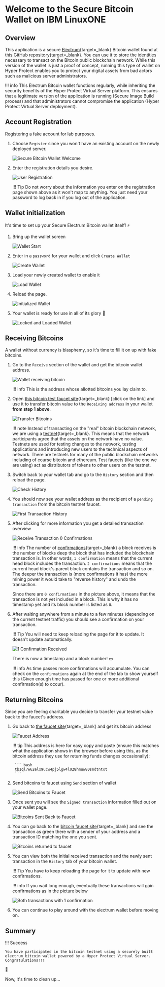 # Welcome to the Secure Bitcoin Wallet on IBM LinuxONE

## Overview

This application is a secure [Electrum](https://electrum.org/#home){target=_blank} Bitcoin wallet found at [this GitHub repository](https://github.com/IBM/secure-bitcoin-wallet){target=_blank}. You can use it to store the identities necessary to transact on the Bitcoin public blockchain network. While this version of the wallet is just a proof of concept, running this type of wallet on Hyper Protect enables you to protect your digital assets from bad actors such as malicious server administrators.

!!! info
    This Electrum Bitcoin wallet functions regularly, while inheriting the security benefits of the Hyper Protect Virtual Server platform. This ensures that a legitimate version of the application is running (Secure Image Build process) and that administrators cannot compromise the application (Hyper Protect Virtual Server deployment).

## Account Registration

Registering a fake account for lab purposes.

1. Choose `Register` since you won't have an existing account on the newly deployed server.

    ![Secure Bitcoin Wallet Welcome](Bitcoin_Wallet_Images/Bitcoin_Wallet_Homepage.png)

2. Enter the registration details you desire.

    ![User Registration](Bitcoin_Wallet_Images/Wallet_register_info.png)

    !!! Tip
        Do not worry about the information you enter on the registration page shown above as it won't map to anything. You just need your password to log back in if you log out of the application.

## Wallet initialization

It's time to set up your Secure Electrum Bitcoin wallet itself! :zap:

1. Bring up the wallet screen

    ![Wallet Start](Bitcoin_Wallet_Images/Click_Wallet_Start.png)

2. Enter in a `password` for your wallet and click `Create Wallet`

    ![Create Wallet](Bitcoin_Wallet_Images/Create_Wallet.png)

3. Load your newly created wallet to enable it

    ![Load Wallet](Bitcoin_Wallet_Images/Load_Wallet.png)

4. Reload the page.

    ![Initialized Wallet](Bitcoin_Wallet_Images/Reload_new_wallet.png)

5. Your wallet is ready for use in all of its glory :angel:

    ![Locked and Loaded Wallet](Bitcoin_Wallet_Images/Loaded_Wallet_Time.png)

## Receiving Bitcoins

A wallet without currency is blasphemy, so it's time to fill it on up with fake bitcoins.

1. Go to the `Receive` section of the wallet and get the bitcoin wallet address.  

    ![Wallet receiving bitcoin](Bitcoin_Wallet_Images/Receiving_bitcoin.png)

    !!! info
        This is the address whose allotted bitcoins you lay claim to.

2. Open [this bitcoin test faucet site](https://bitcoinfaucet.uo1.net/send.php){target=_blank} [click on the link] and use it to transfer bitcoin value to the `Receiving address` in your wallet **from step 1 above**.

    ![Transfer Bitcoins](Bitcoin_Wallet_Images/Send_bitcoins_to_wallet.png)

    !!! note
        Instead of transacting on the "real" bitcoin blockchain network, we are using a [testnet](https://medium.com/myetherwallet/understanding-blockchain-changes-testnets-and-mainnets-c2171a8e835f){target=_blank}. This means that the network participants agree that the assets on the network have no value. Testnets are used for testing changes to the network, testing applications and introducing new users to the technical aspects of network. There are testnets for many of the public blockchain networks including of course bitcoin and ethereum. Test faucets (like the one we are using) act as distributors of tokens to other users on the testnet.

3. Switch back to your wallet tab and go to the `History` section and then reload the page.

    ![Check History](Bitcoin_Wallet_Images/Check_History_Receive_Transaction.png)

4. You should now see your wallet address as the recipient of a `pending transaction` from the bitcoin testnet faucet.

    ![First Transaction History](Bitcoin_Wallet_Images/Transaction_History_no_confirmations.png)

5. After clicking for more information you get a detailed transaction overview

    ![Receive Transaction 0 Confirmations](Bitcoin_Wallet_Images/0_confirmations_block_details.png)

    !!! info
        The number of [confirmations](https://en.bitcoin.it/wiki/Confirmation){target=_blank} a block receives is the number of blocks deep the block that has included the blockchain transaction is. In other words, `1 confirmation` means that the current head block includes the transaction. `2 confirmations` means that the current head block's parent block contains the transaction and so on. The deeper the transaction is (more confirmations it has) the more mining power it would take to "reverse history" and undo the transaction.

    Since there are `0 confirmations` in the picture above, it means that the transaction is not yet included in a block. This is why it has no timestamp yet and its block number is listed as `0`.

6. After waiting anywhere from a minute to a few minutes (depending on the current testnet traffic) you should see a confirmation on your transaction.

    !!! Tip
        You will need to keep reloading the page for it to update. It doesn't update automatically.

    ![1 Confirmation Received](Bitcoin_Wallet_Images/1_Confirmation_Received.png)

    There is now a timestamp and a block number! :dollar:

    !!! info
        As time passes more confirmations will accumulate. You can check on the `confirmations` again at the end of the lab to show yourself this (Given enough time has passed for one or more additional confirmation(s) to occur).

## Returning Bitcoins

Since you are feeling charitable you decide to transfer your testnet value back to the faucet's address.

1. Go back to [the faucet site](https://bitcoinfaucet.uo1.net/send.php){target=_blank} and get its bitcoin address

    ![Faucet Address](Bitcoin_Wallet_Images/testnet_faucet_address.png)

    !!! tip
        This address is here for easy copy and paste (ensure this matches what the application shows in the browser before using this, as the bitcoin address they use for returning funds changes occasionally):

        ``` bash
        tb1ql7w62elx9ucw4pj5lgw4l028hmuw80sndtntxt
        ```

2. Send bitcoins to faucet using `Send` section of wallet

    ![Send Bitcoins to Faucet](Bitcoin_Wallet_Images/Send_bitcoins_back_to_faucet.png)

3. Once sent you will see the `Signed transaction` information filled out on your wallet page.

    ![Bitcoins Sent Back to Faucet](Bitcoin_Wallet_Images/bitcoin_send_transaction_output.png)

4. You can go back to the [bitcoin faucet site](https://bitcoinfaucet.uo1.net/send.php){target=_blank} and see the transaction as green there with a sender of your address and a transaction ID matching the one you sent.

    ![Bitcoins returned to faucet](Bitcoin_Wallet_Images/transaction_giving_coins_back_to_faucet.png)

5. You can view both the initial received transaction and the newly sent transaction in the `History` tab of your bitcoin wallet.

    !!! Tip
        You have to keep reloading the page for it to update with new confirmations.

    !!! info
        If you wait long enough, eventually these transactions will gain confirmations as in the picture below

    ![Both transactions with 1 confirmation](Bitcoin_Wallet_Images/both_confirmed_transactions.png)

6. You can continue to play around with the electrum wallet before moving on.

## Summary

!!! Success

    You have participated in the bitcoin testnet using a securely built electrum bitcoin wallet powered by a Hyper Protect Virtual Server. Congratulations!!! 

:rocket:

Now, it's time to clean up...

